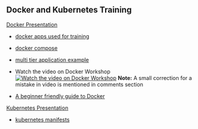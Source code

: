 ## Docker and Kubernetes Training

[Docker Presentation](https://slashpai.github.io/presentations/docker_in_action/#/)

- [docker apps used for training](https://github.com/slashpai/docker_k8s_training/tree/main/docker_apps)

- [docker compose ](https://github.com/slashpai/docker_k8s_training/tree/main/docker-compose)

- [multi tier application example](https://github.com/slashpai/voter-app)

- Watch the video on Docker Workshop
[![Watch the video on Docker Workshop](https://img.youtube.com/vi/HvKOpHXX2ZI/maxresdefault.jpg)](https://www.youtube.com/watch?v=HvKOpHXX2ZI&t=17s)
**Note:** A small correction for a mistake in video is mentioned in comments section

- [A beginner friendly guide to Docker](https://medium.com/devops-things/a-beginner-friendly-guide-to-docker-bdc57fbbe848)

[Kubernetes Presentation](https://slashpai.github.io/presentations/kubernetes_in_action)

- [kubernetes manifests](https://github.com/slashpai/docker_k8s_training/tree/main/kubernetes/manifests)

